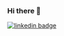 ### Hi there 👋
[![linkedin badge](https://img.shields.io/badge/DavidGonzales-30302f?style=flat&logo=linkedin)](https://www.linkedin.com/in/david-gonzales-961172172/)

<!--
**garretgonzales/garretgonzales** is a ✨ _special_ ✨ repository because its `README.md` (this file) appears on your GitHub profile.

Here are some ideas to get you started:

- 🔭 I’m currently working on ...
- 🌱 I’m currently learning ...
- 👯 I’m looking to collaborate on ...
- 🤔 I’m looking for help with ...
- 💬 Ask me about ...
- 📫 How to reach me: ...
- 😄 Pronouns: ...
- ⚡ Fun fact: ...
-->
